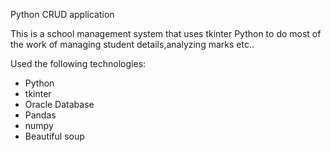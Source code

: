 Python CRUD application

This is a school management system that uses tkinter Python to do most of the work of managing student details,analyzing marks etc..

Used the following technologies: 
- Python 
- tkinter
- Oracle Database
- Pandas
- numpy
- Beautiful soup
